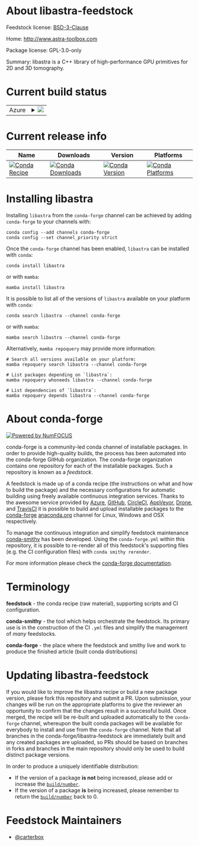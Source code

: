 About libastra-feedstock
========================

Feedstock license: [BSD-3-Clause](https://github.com/conda-forge/libastra-feedstock/blob/main/LICENSE.txt)

Home: http://www.astra-toolbox.com

Package license: GPL-3.0-only

Summary: libastra is a C++ library of high-performance GPU primitives for 2D and 3D tomography.

Current build status
====================


<table>
    
  <tr>
    <td>Azure</td>
    <td>
      <details>
        <summary>
          <a href="https://dev.azure.com/conda-forge/feedstock-builds/_build/latest?definitionId=13286&branchName=main">
            <img src="https://dev.azure.com/conda-forge/feedstock-builds/_apis/build/status/libastra-feedstock?branchName=main">
          </a>
        </summary>
        <table>
          <thead><tr><th>Variant</th><th>Status</th></tr></thead>
          <tbody><tr>
              <td>linux_64_cuda_compilerNonecuda_compiler_versionNonecxx_compiler_version12</td>
              <td>
                <a href="https://dev.azure.com/conda-forge/feedstock-builds/_build/latest?definitionId=13286&branchName=main">
                  <img src="https://dev.azure.com/conda-forge/feedstock-builds/_apis/build/status/libastra-feedstock?branchName=main&jobName=linux&configuration=linux%20linux_64_cuda_compilerNonecuda_compiler_versionNonecxx_compiler_version12" alt="variant">
                </a>
              </td>
            </tr><tr>
              <td>linux_64_cuda_compilernvcccuda_compiler_version11.2cxx_compiler_version10</td>
              <td>
                <a href="https://dev.azure.com/conda-forge/feedstock-builds/_build/latest?definitionId=13286&branchName=main">
                  <img src="https://dev.azure.com/conda-forge/feedstock-builds/_apis/build/status/libastra-feedstock?branchName=main&jobName=linux&configuration=linux%20linux_64_cuda_compilernvcccuda_compiler_version11.2cxx_compiler_version10" alt="variant">
                </a>
              </td>
            </tr><tr>
              <td>linux_64_cuda_compilernvcccuda_compiler_version11.8cxx_compiler_version11</td>
              <td>
                <a href="https://dev.azure.com/conda-forge/feedstock-builds/_build/latest?definitionId=13286&branchName=main">
                  <img src="https://dev.azure.com/conda-forge/feedstock-builds/_apis/build/status/libastra-feedstock?branchName=main&jobName=linux&configuration=linux%20linux_64_cuda_compilernvcccuda_compiler_version11.8cxx_compiler_version11" alt="variant">
                </a>
              </td>
            </tr><tr>
              <td>linux_aarch64_cuda_compiler_version11.2cxx_compiler_version10</td>
              <td>
                <a href="https://dev.azure.com/conda-forge/feedstock-builds/_build/latest?definitionId=13286&branchName=main">
                  <img src="https://dev.azure.com/conda-forge/feedstock-builds/_apis/build/status/libastra-feedstock?branchName=main&jobName=linux&configuration=linux%20linux_aarch64_cuda_compiler_version11.2cxx_compiler_version10" alt="variant">
                </a>
              </td>
            </tr><tr>
              <td>linux_aarch64_cuda_compiler_version11.8cxx_compiler_version11</td>
              <td>
                <a href="https://dev.azure.com/conda-forge/feedstock-builds/_build/latest?definitionId=13286&branchName=main">
                  <img src="https://dev.azure.com/conda-forge/feedstock-builds/_apis/build/status/libastra-feedstock?branchName=main&jobName=linux&configuration=linux%20linux_aarch64_cuda_compiler_version11.8cxx_compiler_version11" alt="variant">
                </a>
              </td>
            </tr><tr>
              <td>linux_aarch64_cuda_compiler_versionNonecxx_compiler_version12</td>
              <td>
                <a href="https://dev.azure.com/conda-forge/feedstock-builds/_build/latest?definitionId=13286&branchName=main">
                  <img src="https://dev.azure.com/conda-forge/feedstock-builds/_apis/build/status/libastra-feedstock?branchName=main&jobName=linux&configuration=linux%20linux_aarch64_cuda_compiler_versionNonecxx_compiler_version12" alt="variant">
                </a>
              </td>
            </tr><tr>
              <td>linux_ppc64le_cuda_compilerNonecuda_compiler_versionNonecxx_compiler_version12</td>
              <td>
                <a href="https://dev.azure.com/conda-forge/feedstock-builds/_build/latest?definitionId=13286&branchName=main">
                  <img src="https://dev.azure.com/conda-forge/feedstock-builds/_apis/build/status/libastra-feedstock?branchName=main&jobName=linux&configuration=linux%20linux_ppc64le_cuda_compilerNonecuda_compiler_versionNonecxx_compiler_version12" alt="variant">
                </a>
              </td>
            </tr><tr>
              <td>linux_ppc64le_cuda_compilernvcccuda_compiler_version11.2cxx_compiler_version10</td>
              <td>
                <a href="https://dev.azure.com/conda-forge/feedstock-builds/_build/latest?definitionId=13286&branchName=main">
                  <img src="https://dev.azure.com/conda-forge/feedstock-builds/_apis/build/status/libastra-feedstock?branchName=main&jobName=linux&configuration=linux%20linux_ppc64le_cuda_compilernvcccuda_compiler_version11.2cxx_compiler_version10" alt="variant">
                </a>
              </td>
            </tr><tr>
              <td>linux_ppc64le_cuda_compilernvcccuda_compiler_version11.8cxx_compiler_version11</td>
              <td>
                <a href="https://dev.azure.com/conda-forge/feedstock-builds/_build/latest?definitionId=13286&branchName=main">
                  <img src="https://dev.azure.com/conda-forge/feedstock-builds/_apis/build/status/libastra-feedstock?branchName=main&jobName=linux&configuration=linux%20linux_ppc64le_cuda_compilernvcccuda_compiler_version11.8cxx_compiler_version11" alt="variant">
                </a>
              </td>
            </tr><tr>
              <td>osx_64</td>
              <td>
                <a href="https://dev.azure.com/conda-forge/feedstock-builds/_build/latest?definitionId=13286&branchName=main">
                  <img src="https://dev.azure.com/conda-forge/feedstock-builds/_apis/build/status/libastra-feedstock?branchName=main&jobName=osx&configuration=osx%20osx_64_" alt="variant">
                </a>
              </td>
            </tr><tr>
              <td>osx_arm64</td>
              <td>
                <a href="https://dev.azure.com/conda-forge/feedstock-builds/_build/latest?definitionId=13286&branchName=main">
                  <img src="https://dev.azure.com/conda-forge/feedstock-builds/_apis/build/status/libastra-feedstock?branchName=main&jobName=osx&configuration=osx%20osx_arm64_" alt="variant">
                </a>
              </td>
            </tr><tr>
              <td>win_64_cuda_compilerNonecuda_compiler_versionNone</td>
              <td>
                <a href="https://dev.azure.com/conda-forge/feedstock-builds/_build/latest?definitionId=13286&branchName=main">
                  <img src="https://dev.azure.com/conda-forge/feedstock-builds/_apis/build/status/libastra-feedstock?branchName=main&jobName=win&configuration=win%20win_64_cuda_compilerNonecuda_compiler_versionNone" alt="variant">
                </a>
              </td>
            </tr><tr>
              <td>win_64_cuda_compilernvcccuda_compiler_version11.8</td>
              <td>
                <a href="https://dev.azure.com/conda-forge/feedstock-builds/_build/latest?definitionId=13286&branchName=main">
                  <img src="https://dev.azure.com/conda-forge/feedstock-builds/_apis/build/status/libastra-feedstock?branchName=main&jobName=win&configuration=win%20win_64_cuda_compilernvcccuda_compiler_version11.8" alt="variant">
                </a>
              </td>
            </tr>
          </tbody>
        </table>
      </details>
    </td>
  </tr>
</table>

Current release info
====================

| Name | Downloads | Version | Platforms |
| --- | --- | --- | --- |
| [![Conda Recipe](https://img.shields.io/badge/recipe-libastra-green.svg)](https://anaconda.org/conda-forge/libastra) | [![Conda Downloads](https://img.shields.io/conda/dn/conda-forge/libastra.svg)](https://anaconda.org/conda-forge/libastra) | [![Conda Version](https://img.shields.io/conda/vn/conda-forge/libastra.svg)](https://anaconda.org/conda-forge/libastra) | [![Conda Platforms](https://img.shields.io/conda/pn/conda-forge/libastra.svg)](https://anaconda.org/conda-forge/libastra) |

Installing libastra
===================

Installing `libastra` from the `conda-forge` channel can be achieved by adding `conda-forge` to your channels with:

```
conda config --add channels conda-forge
conda config --set channel_priority strict
```

Once the `conda-forge` channel has been enabled, `libastra` can be installed with `conda`:

```
conda install libastra
```

or with `mamba`:

```
mamba install libastra
```

It is possible to list all of the versions of `libastra` available on your platform with `conda`:

```
conda search libastra --channel conda-forge
```

or with `mamba`:

```
mamba search libastra --channel conda-forge
```

Alternatively, `mamba repoquery` may provide more information:

```
# Search all versions available on your platform:
mamba repoquery search libastra --channel conda-forge

# List packages depending on `libastra`:
mamba repoquery whoneeds libastra --channel conda-forge

# List dependencies of `libastra`:
mamba repoquery depends libastra --channel conda-forge
```


About conda-forge
=================

[![Powered by
NumFOCUS](https://img.shields.io/badge/powered%20by-NumFOCUS-orange.svg?style=flat&colorA=E1523D&colorB=007D8A)](https://numfocus.org)

conda-forge is a community-led conda channel of installable packages.
In order to provide high-quality builds, the process has been automated into the
conda-forge GitHub organization. The conda-forge organization contains one repository
for each of the installable packages. Such a repository is known as a *feedstock*.

A feedstock is made up of a conda recipe (the instructions on what and how to build
the package) and the necessary configurations for automatic building using freely
available continuous integration services. Thanks to the awesome service provided by
[Azure](https://azure.microsoft.com/en-us/services/devops/), [GitHub](https://github.com/),
[CircleCI](https://circleci.com/), [AppVeyor](https://www.appveyor.com/),
[Drone](https://cloud.drone.io/welcome), and [TravisCI](https://travis-ci.com/)
it is possible to build and upload installable packages to the
[conda-forge](https://anaconda.org/conda-forge) [anaconda.org](https://anaconda.org/)
channel for Linux, Windows and OSX respectively.

To manage the continuous integration and simplify feedstock maintenance
[conda-smithy](https://github.com/conda-forge/conda-smithy) has been developed.
Using the ``conda-forge.yml`` within this repository, it is possible to re-render all of
this feedstock's supporting files (e.g. the CI configuration files) with ``conda smithy rerender``.

For more information please check the [conda-forge documentation](https://conda-forge.org/docs/).

Terminology
===========

**feedstock** - the conda recipe (raw material), supporting scripts and CI configuration.

**conda-smithy** - the tool which helps orchestrate the feedstock.
                   Its primary use is in the construction of the CI ``.yml`` files
                   and simplify the management of *many* feedstocks.

**conda-forge** - the place where the feedstock and smithy live and work to
                  produce the finished article (built conda distributions)


Updating libastra-feedstock
===========================

If you would like to improve the libastra recipe or build a new
package version, please fork this repository and submit a PR. Upon submission,
your changes will be run on the appropriate platforms to give the reviewer an
opportunity to confirm that the changes result in a successful build. Once
merged, the recipe will be re-built and uploaded automatically to the
`conda-forge` channel, whereupon the built conda packages will be available for
everybody to install and use from the `conda-forge` channel.
Note that all branches in the conda-forge/libastra-feedstock are
immediately built and any created packages are uploaded, so PRs should be based
on branches in forks and branches in the main repository should only be used to
build distinct package versions.

In order to produce a uniquely identifiable distribution:
 * If the version of a package **is not** being increased, please add or increase
   the [``build/number``](https://docs.conda.io/projects/conda-build/en/latest/resources/define-metadata.html#build-number-and-string).
 * If the version of a package **is** being increased, please remember to return
   the [``build/number``](https://docs.conda.io/projects/conda-build/en/latest/resources/define-metadata.html#build-number-and-string)
   back to 0.

Feedstock Maintainers
=====================

* [@carterbox](https://github.com/carterbox/)

